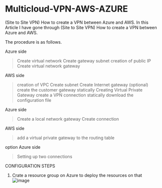 # Multicloud-VPN-AWS-AZURE
(Site to Site VPN) How to create a VPN between Azure and AWS.
In this Article I have gone through (Site to Site VPN) How to create a VPN between Azure and AWS.

The procedure is as follows.

Azure side
> Create virtual network
> Create gateway subnet
> creation of public IP
> Create virtual network gateway

AWS side
> creation of VPC
> Create subnet
> Create Internet gateway (optional)
> create the customer gateway statically
> Creating Virtual Private Gateway
> create a VPN connection statically
> download the configuration file

Azure side
> Create a local network gateway
> Create connection

AWS side
> add a virtual private gateway to the routing table

option
Azure side
> Setting up two connections


CONFIGURATION STEPS

1. Crate a resource group on Azure to deploy the resources on that
   ![image](https://github.com/Sanjaypramod/Multicloud-VPN-AWS-AZURE/assets/86740453/644a1718-4468-4da7-a735-a7dfe6f43a43)

